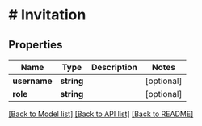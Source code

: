# # Invitation

## Properties

Name | Type | Description | Notes
------------ | ------------- | ------------- | -------------
**username** | **string** |  | [optional] 
**role** | **string** |  | [optional] 

[[Back to Model list]](../../README.md#documentation-for-models) [[Back to API list]](../../README.md#documentation-for-api-endpoints) [[Back to README]](../../README.md)


